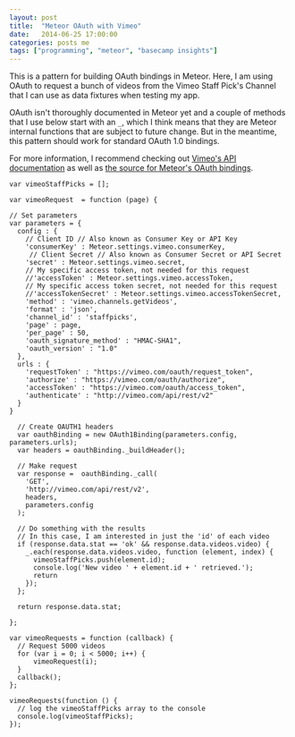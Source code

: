 ```yaml
---
layout: post
title:  "Meteor OAuth with Vimeo"
date:   2014-06-25 17:00:00
categories: posts me
tags: ["programming", "meteor", "basecamp insights"]
---
```


This is a pattern for building OAuth bindings in Meteor.  Here, I am using OAuth to request a bunch of videos from the Vimeo Staff Pick's Channel that I can use as data fixtures when testing my app.

OAuth isn't thoroughly documented in Meteor yet and a couple of methods that I use below start with an `_`, which I think means that they are Meteor internal functions that are subject to future change.  But in the meantime, this pattern should work for standard OAuth 1.0 bindings.

For more information, I recommend checking out [Vimeo's API documentation](https://developer.vimeo.com/apis/advanced/methods/vimeo.channels.getVideos) as well as [the source for Meteor's OAuth bindings](https://github.com/meteor/meteor/blob/master/packages/oauth1/oauth1_binding.js).

	var vimeoStaffPicks = [];

	var vimeoRequest  = function (page) {

	// Set parameters
	var parameters = {
	  config : {
		// Client ID // Also known as Consumer Key or API Key
		'consumerKey' : Meteor.settings.vimeo.consumerKey,
		 // Client Secret // Also known as Consumer Secret or API Secret
		'secret' : Meteor.settings.vimeo.secret,
		// My specific access token, not needed for this request
		//'accessToken' : Meteor.settings.vimeo.accessToken,
		// My specific access token secret, not needed for this request
		//'accessTokenSecret' : Meteor.settings.vimeo.accessTokenSecret,
		'method' : 'vimeo.channels.getVideos',
		'format' : 'json',
		'channel_id' : 'staffpicks',
		'page' : page,
		'per_page' : 50,
		'oauth_signature_method' : "HMAC-SHA1",
		'oauth_version' : "1.0"
	  },
	  urls : {
		'requestToken' : "https://vimeo.com/oauth/request_token",
		'authorize' : "https://vimeo.com/oauth/authorize",
		'accessToken' : "https://vimeo.com/oauth/access_token",
		'authenticate' : "http://vimeo.com/api/rest/v2"
	  }
	}

	  // Create OAUTH1 headers
	  var oauthBinding = new OAuth1Binding(parameters.config, parameters.urls);
	  var headers = oauthBinding._buildHeader();

	  // Make request
	  var response =  oauthBinding._call(
		'GET',
		'http://vimeo.com/api/rest/v2',
		headers,
		parameters.config
	  );

	  // Do something with the results
	  // In this case, I am interested in just the 'id' of each video
	  if (response.data.stat == 'ok' && response.data.videos.video) {
		_.each(response.data.videos.video, function (element, index) {
		  vimeoStaffPicks.push(element.id);
		  console.log('New video ' + element.id + ' retrieved.');
		  return
		});
	  };

	  return response.data.stat;

	};

	var vimeoRequests = function (callback) {
	  // Request 5000 videos
	  for (var i = 0; i < 5000; i++) {
		  vimeoRequest(i);
	  }
	  callback();
	};

	vimeoRequests(function () {
	  // log the vimeoStaffPicks array to the console
	  console.log(vimeoStaffPicks);
	});
